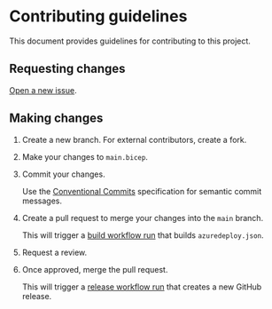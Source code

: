# Contributing guidelines

This document provides guidelines for contributing to this project.

## Requesting changes

[Open a new issue](https://github.com/equinor/terraform-backend/issues/new/choose).

## Making changes

1. Create a new branch. For external contributors, create a fork.

1. Make your changes to `main.bicep`.
1. Commit your changes.

   Use the [Conventional Commits](https://www.conventionalcommits.org/en/v1.0.0/) specification for semantic commit messages.

1. Create a pull request to merge your changes into the `main` branch.

   This will trigger a [build workflow run](https://github.com/equinor/azure-terraform-backend-template/actions/workflows/build.yml) that builds `azuredeploy.json`.

1. Request a review.

1. Once approved, merge the pull request.

   This will trigger a [release workflow run](https://github.com/equinor/azure-terraform-backend-template/actions/workflows/release.yml) that creates a new GitHub release.
